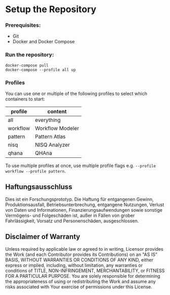 # Setup the Repository
### Prerequisites:

* Git
* Docker and Docker Compose

### Run the repository:
```
docker-compose pull
docker-compose --profile all up
```

### Profiles

You can use one or multiple of the following profiles to select which containers to start:

| profile  | content          |
|----------|------------------|
| all      | everything       |
| workflow | Workflow Modeler |
| pattern  | Pattern Atlas    |
| nisq     | NISQ Analyzer    |
| qhana    | QHAna            |

To use multiple profiles at once, use multiple profile flags e.g. `--profile workflow --profile pattern`.

## Haftungsausschluss

 Dies ist ein Forschungsprototyp.
 Die Haftung für entgangenen Gewinn, Produktionsausfall, Betriebsunterbrechung, entgangene Nutzungen, Verlust von Daten und Informationen, Finanzierungsaufwendungen sowie sonstige Vermögens- und Folgeschäden ist, außer in Fällen von grober Fahrlässigkeit, Vorsatz und Personenschäden, ausgeschlossen.

 ## Disclaimer of Warranty

 Unless required by applicable law or agreed to in writing, Licensor provides the Work (and each Contributor provides its Contributions) on an "AS IS" BASIS, WITHOUT WARRANTIES OR CONDITIONS OF ANY KIND, either express or implied, including, without limitation, any warranties or conditions of TITLE, NON-INFRINGEMENT, MERCHANTABILITY, or FITNESS FOR A PARTICULAR PURPOSE.
 You are solely responsible for determining the appropriateness of using or redistributing the Work and assume any risks associated with Your exercise of permissions under this License.
